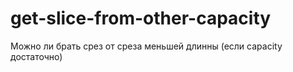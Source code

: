 # get-slice-from-other-capacity

Можно ли брать срез от среза меньшей длинны (если capacity достаточно)